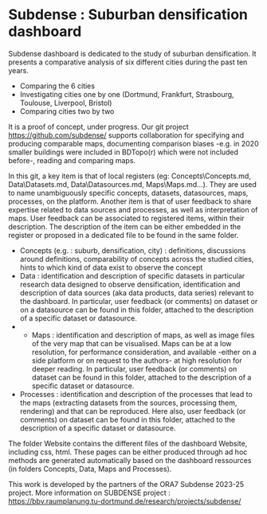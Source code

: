 Subdense : Suburban densification dashboard  
==================================================
   
Subdense dashboard is dedicated to the study of suburban densification. It presents a comparative analysis of six different cities during the past ten years. 
- Comparing the 6 cities
- Investigating cities one by one (Dortmund, Frankfurt, Strasbourg, Toulouse, Liverpool, Bristol)
- Comparing cities two by two  
   
It is a proof of concept, under progress. Our git project https://github.com/subdense/ supports collaboration for  specifying and producing comparable maps, documenting comparison biases -e.g. in 2020 smaller buildings were included in BDTopo(r) which were not included before-, reading and comparing maps. 

In this git, a key item is that of local registers (eg: Concepts\Concepts.md, Data\Datasets.md, Data\Datasources.md, Maps\Maps.md...). They are used to name unambiguously specific concepts, datasets, datasources, maps, processes, on the platform. Another item is that of user feedback to share expertise related to data sources and processes, as well as interpretation of maps. User feedback can be associated to registered items, within their description. The description of the item can be either embedded in the register or proposed in a dedicated file to be found in the same folder. 
- Concepts (e.g. : suburb, densification, city) : definitions, discussions around definitions, comparability of concepts across the studied cities, hints to which kind of data exist to observe the concept
- Data :  identification and description of specific datasets in particular research data designed to observe densification, identification and description of data sources (aka data products, data series) relevant to the dashboard. In particular, user feedback (or comments) on dataset or on a datasource can be found in this folder, attached to the description of a specific dataset or datasource.
- - Maps : identification and description of maps, as well as image files of the very map that can be visualised. Maps can be at a low resolution, for performance consideration, and available -either on a side platform or on request to the authors- at high resolution for deeper reading. In particular, user feedback (or comments) on dataset can be found in this folder, attached to the description of a specific dataset or datasource.
- Processes : identification and description of the processes that lead to the maps (extracting datasets from the sources, processing them, rendering) and that can be reproduced. Here also, user feedback (or comments) on dataset can be found in this folder, attached to the description of a specific dataset or datasource. 

The folder Website contains the different files of the dashboard Website, including css, html. These pages can be either produced through ad hoc methods are generated automatically based on the dashboard ressources (in folders Concepts, Data, Maps and Processes). 

This work is developed by the partners of the ORA7 Subdense 2023-25 project. More information on SUBDENSE project : https://bbv.raumplanung.tu-dortmund.de/research/projects/subdense/ 


